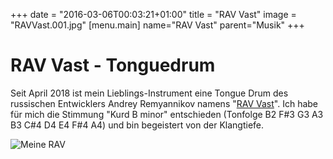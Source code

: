 +++
date = "2016-03-06T00:03:21+01:00"
title = "RAV Vast"
image = "RAVVast.001.jpg"
[menu.main]
    name="RAV Vast"
    parent="Musik"
+++

# RAV Vast - Tonguedrum

Seit April 2018 ist mein Lieblings-Instrument eine Tongue Drum des russischen Entwicklers Andrey Remyannikov namens 
"[RAV Vast](http://ravvast.com/)". Ich habe für mich die Stimmung "Kurd B minor" entschieden (Tonfolge B2 F#3 G3 A3 B3 C#4 D4 E4 F#4 A4) 
und bin begeistert von der Klangtiefe.

![Meine RAV](/img/20180323_133136.jpg "Das RAV Logo als Schlagfläche")
